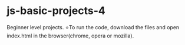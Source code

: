 # js-basic-projects-4
Beginner level projects.
:star:To run the code, download the files and open index.html in the browser(chrome, opera or mozilla).
